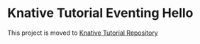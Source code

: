 # Knative Tutorial Eventing Hello

This project is moved to [Knative Tutorial Repository](https://github.com/redhat-developer-demos/knative-tutorial/)
